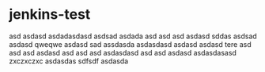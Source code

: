 # jenkins-test
asd
asdasd
asdadasdasd
asdsad
asdada
asd
asd
asd
asdasd
sddas
asdsad
asdasd
qweqwe
asdasd
sad
assdasda
asdasdasd
asdasd
asdasd
tere
asd
asd
asd
asdasd
asd
asd
asd
asdasdasd
asd
asd
asdasd
asdasdasasd
zxczxczxc
asdasdas
sdfsdf
asdasda
